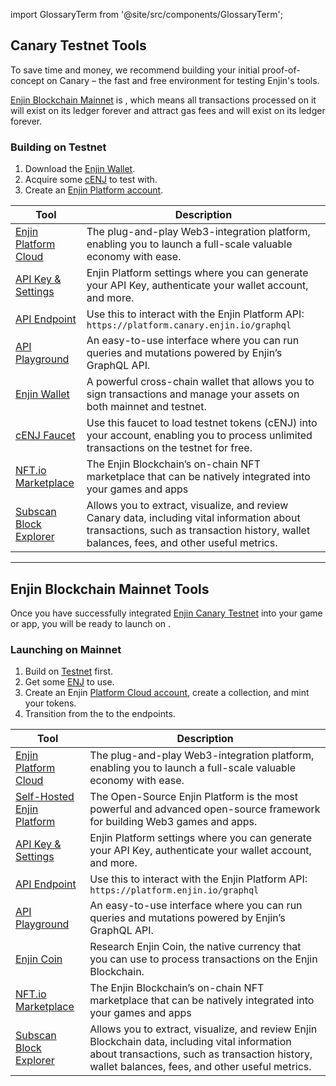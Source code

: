 import GlossaryTerm from '@site/src/components/GlossaryTerm';

## Canary Testnet Tools

To save time and money, we recommend building your initial proof-of-concept on Canary <GlossaryTerm id="testnet" /> – the fast and free environment for testing Enjin's tools.

[Enjin Blockchain Mainnet](#enjin-blockchain-mainnet-tools) is <GlossaryTerm id="immutable" />, which means all transactions processed on it will exist on its ledger forever and attract gas fees and will exist on its ledger forever.

### Building on Testnet

1. Download the [Enjin Wallet](https://enj.in/wallet).
2. Acquire some [cENJ](https://faucet.canary.enjin.io/) to test with.
3. Create an [Enjin Platform account](https://platform.canary.enjin.io).

| Tool                   | Description                                                                                                                                                                             |
|------------------------|-----------------------------------------------------------------------------------------------------------------------------------------------------------------------------------------|
| [Enjin Platform Cloud](https://platform.canary.enjin.io)   | The plug-and-play Web3-integration platform, enabling you to launch a full-scale valuable economy with ease.                                                                            |
| [API Key & Settings](https://platform.canary.enjin.io/settings)     | Enjin Platform settings where you can generate your API Key, authenticate your wallet account, and more.                                                                                |
| [API Endpoint](https://platform.canary.enjin.io/graphql)           | Use this to interact with the Enjin Platform API: `https://platform.canary.enjin.io/graphql`                                                                                              |
| [API Playground](https://platform.canary.enjin.io/graphiql)         | An easy-to-use interface where you can run queries and mutations powered by Enjin’s GraphQL API.                                                                                        |
| [Enjin Wallet](https://enj.in/wallet)           | A powerful cross-chain wallet that allows you to sign transactions and manage your assets on both mainnet and testnet.                                                                  |
| [cENJ Faucet](https://faucet.canary.enjin.io/)            | Use this faucet to load testnet tokens (cENJ) into your account, enabling you to process unlimited transactions on the testnet for free.                                                |
| [NFT.io Marketplace](https://canary.nft.io)     | The Enjin Blockchain’s on-chain NFT marketplace that can be natively integrated into your games and apps                                                                                |
| [Subscan Block Explorer](https://canary-matrix.subscan.io/) | Allows you to extract, visualize, and review Canary data, including vital information about transactions, such as transaction history, wallet balances, fees, and other useful metrics. |
---

## Enjin Blockchain Mainnet Tools
Once you have successfully integrated [Enjin Canary Testnet](#enjin-canary-testnet-tools) into your game or app, you will be ready to launch on <GlossaryTerm id="mainnet" />.

### Launching on Mainnet
1. Build on [Testnet](#enjin-canary-testnet-tools) first.
2. Get some [ENJ](https://enjin.io/enjin-coin) to use.
3. Create an Enjin [Platform Cloud account](https://platform.enjin.io/), create a collection, and mint your tokens.
4. Transition from the <GlossaryTerm id="testnet" /> to the <GlossaryTerm id="mainnet" /> endpoints.

| Tool                       	| Description                                                                                                                                                                                       	|
|----------------------------	|---------------------------------------------------------------------------------------------------------------------------------------------------------------------------------------------------	|
| [Enjin Platform Cloud](https://platform.enjin.io)       	| The plug-and-play Web3-integration platform, enabling you to launch a full-scale valuable economy with ease.                                                                                      	|
| [Self-Hosted Enjin Platform](https://github.com/enjin/platform) 	| The Open-Source Enjin Platform is the most powerful and advanced open-source framework for building Web3 games and apps.                                                                          	|
| [API Key & Settings](https://platform.enjin.io/settings)         	| Enjin Platform settings where you can generate your API Key, authenticate your wallet account, and more.                                                                                          	|
| [API Endpoint](https://platform.enjin.io/graphql)               	| Use this to interact with the Enjin Platform API: `https://platform.enjin.io/graphql`                                                                                                               	|
| [API Playground](https://platform.enjin.io/graphiql)             	| An easy-to-use interface where you can run queries and mutations powered by Enjin’s GraphQL API.                                                                                                  	|
| [Enjin Coin](https://enjin.io/enjin-coin)                 	| Research Enjin Coin, the native currency that you can use to process transactions on the Enjin Blockchain.                                                                                        	|
| [NFT.io Marketplace](https://nft.io)         	| The Enjin Blockchain’s on-chain NFT marketplace that can be natively integrated into your games and apps                                                                                          	|
| [Subscan Block Explorer](https://matrix.subscan.io/)     	| Allows you to extract, visualize, and review Enjin Blockchain data, including vital information about transactions, such as transaction history, wallet balances, fees, and other useful metrics. 	|